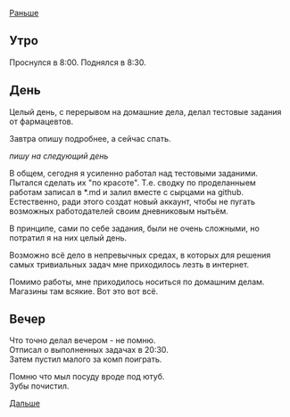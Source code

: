 [Раньше](2020.03.31.md)
## Утро
Проснулся в 8:00. Поднялся в 8:30.
## День
Целый день, с перерывом на домашние дела, делал тестовые задания от фармацевтов.

Завтра опишу подробнее, а сейчас спать.

*пишу на следующий день*

В общем, сегодня я усиленно работал над тестовыми заданими. Пытался сделать их "по красоте". Т.е. сводку по проделанныем работам записал в *.md и залил вместе с сырцами на github. Естественно, ради этого создат новый аккаунт, чтобы не пугать возможных работодателей своим дневниковым нытьём.

В принципе, сами по себе задания, были не очень сложными, но потратил я на них целый день.

Возможно всё дело в непревычных средах, в которых для решения самых тривиальных задач мне приходилось лезть в интернет.

Помимо работы, мне приходилось носиться по домашним делам. Магазины там всякие. Вот это вот всё.
## Вечер
Что точно делал вечером - не помню.  
Отписал о выполненных задачах в 20:30.  
Затем пустил малого за комп поиграть.

Помню что мыл посуду вроде под ютуб.  
Зубы почистил.

[Дальше](2020.04.02.md)
